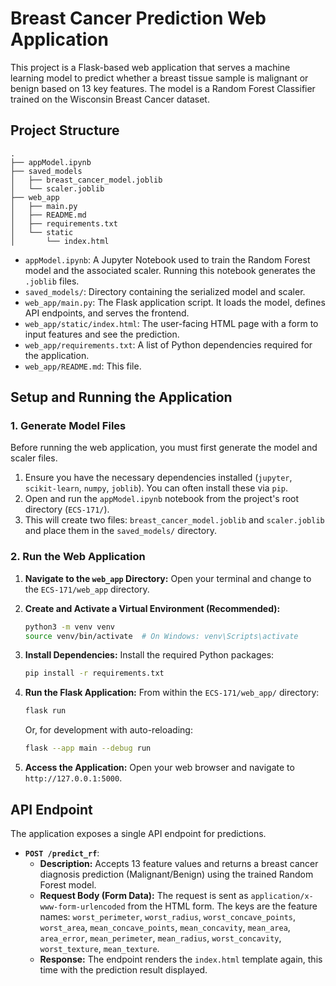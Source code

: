 # Breast Cancer Prediction Web Application

This project is a Flask-based web application that serves a machine learning model to predict whether a breast tissue sample is malignant or benign based on 13 key features. The model is a Random Forest Classifier trained on the Wisconsin Breast Cancer dataset.

## Project Structure

```
.
├── appModel.ipynb
├── saved_models
│   ├── breast_cancer_model.joblib
│   └── scaler.joblib
├── web_app
│   ├── main.py
│   ├── README.md
│   ├── requirements.txt
│   └── static
│       └── index.html
```

- `appModel.ipynb`: A Jupyter Notebook used to train the Random Forest model and the associated scaler. Running this notebook generates the `.joblib` files.
- `saved_models/`: Directory containing the serialized model and scaler.
- `web_app/main.py`: The Flask application script. It loads the model, defines API endpoints, and serves the frontend.
- `web_app/static/index.html`: The user-facing HTML page with a form to input features and see the prediction.
- `web_app/requirements.txt`: A list of Python dependencies required for the application.
- `web_app/README.md`: This file.

## Setup and Running the Application

### 1. Generate Model Files

Before running the web application, you must first generate the model and scaler files.

1.  Ensure you have the necessary dependencies installed (`jupyter`, `scikit-learn`, `numpy`, `joblib`). You can often install these via `pip`.
2.  Open and run the `appModel.ipynb` notebook from the project's root directory (`ECS-171/`).
3.  This will create two files: `breast_cancer_model.joblib` and `scaler.joblib` and place them in the `saved_models/` directory.

### 2. Run the Web Application

1.  **Navigate to the `web_app` Directory:**
    Open your terminal and change to the `ECS-171/web_app` directory.

2.  **Create and Activate a Virtual Environment (Recommended):**
    ```bash
    python3 -m venv venv
    source venv/bin/activate  # On Windows: venv\Scripts\activate
    ```

3.  **Install Dependencies:**
    Install the required Python packages:
    ```bash
    pip install -r requirements.txt
    ```

4.  **Run the Flask Application:**
    From within the `ECS-171/web_app/` directory:
    ```bash
    flask run
    ```
    Or, for development with auto-reloading:
    ```bash
    flask --app main --debug run
    ```

5.  **Access the Application:**
    Open your web browser and navigate to `http://127.0.0.1:5000`.

## API Endpoint

The application exposes a single API endpoint for predictions.

-   **`POST /predict_rf`**:
    -   **Description:** Accepts 13 feature values and returns a breast cancer diagnosis prediction (Malignant/Benign) using the trained Random Forest model.
    -   **Request Body (Form Data):** The request is sent as `application/x-www-form-urlencoded` from the HTML form. The keys are the feature names: `worst_perimeter`, `worst_radius`, `worst_concave_points`, `worst_area`, `mean_concave_points`, `mean_concavity`, `mean_area`, `area_error`, `mean_perimeter`, `mean_radius`, `worst_concavity`, `worst_texture`, `mean_texture`.
    -   **Response:** The endpoint renders the `index.html` template again, this time with the prediction result displayed.
